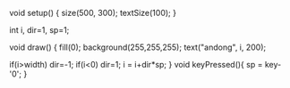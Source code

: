 void setup() {
size(500, 300);
textSize(100);
}

int i, dir=1, sp=1;

void draw() {
fill(0);
background(255,255,255);
text("andong", i, 200);

if(i>width) dir=-1;
if(i<0) dir=1;
i = i+dir*sp;
}
void keyPressed(){
sp = key-'0'; 
}
